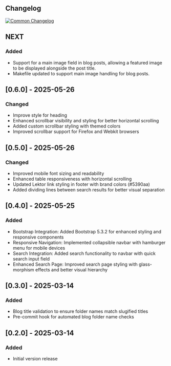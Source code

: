 ## Changelog
[![Common Changelog](https://common-changelog.org/badge.svg)](https://common-changelog.org)

## NEXT

### Added

- Support for a main image field in blog posts, allowing a featured image to be displayed alongside the post title.
- Makefile updated to support main image handling for blog posts.

## [0.6.0] - 2025-05-26

### Changed

- Improve style for heading
- Enhanced scrollbar visibility and styling for better horizontal scrolling
- Added custom scrollbar styling with themed colors
- Improved scrollbar support for Firefox and Webkit browsers

## [0.5.0] - 2025-05-26

### Changed
- Improved mobile font sizing and readability
- Enhanced table responsiveness with horizontal scrolling
- Updated Lektor link styling in footer with brand colors (#5390aa)
- Added dividing lines between search results for better visual separation

## [0.4.0] - 2025-05-25

### Added

- Bootstrap Integration: Added Bootstrap 5.3.2 for enhanced styling and responsive components
- Responsive Navigation: Implemented collapsible navbar with hamburger menu for mobile devices
- Search Integration: Added search functionality to navbar with quick search input field
- Enhanced Search Page: Improved search page styling with glass-morphism effects and better visual hierarchy

## [0.3.0] - 2025-03-14

### Added

- Blog title validation to ensure folder names match slugified titles
- Pre-commit hook for automated blog folder name checks

## [0.2.0] - 2025-03-14

### Added
- Initial version release
